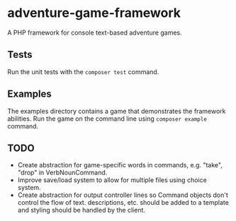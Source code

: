 # adventure-game-framework
A PHP framework for console text-based adventure games.

## Tests
Run the unit tests with the `composer test` command.

## Examples
The examples directory contains a game that demonstrates the framework abilities. Run the game on
the command line using `composer example` command.

## TODO
* Create abstraction for game-specific words in commands, e.g. "take", "drop" in VerbNounCommand.
* Improve save/load system to allow for multiple files using choice system.
* Create abstraction for output controller lines so Command objects don't control the flow of text. descriptions, etc. should be added to a template and styling should be handled by the client.